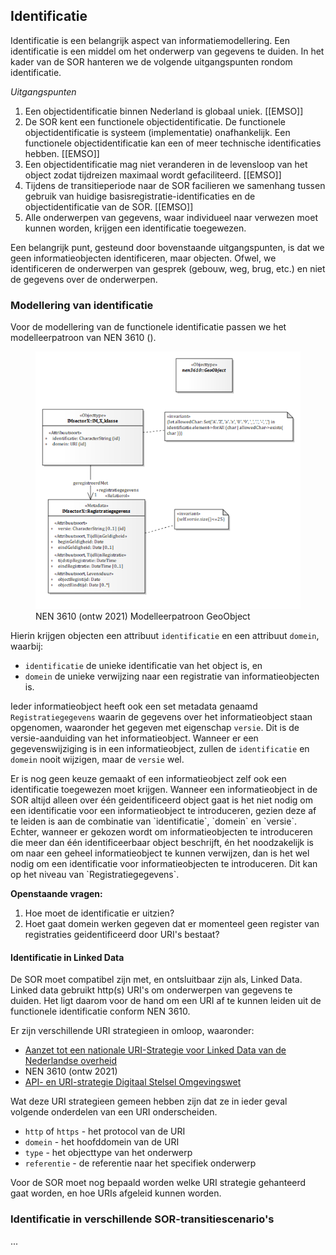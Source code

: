## Identificatie

Identificatie is een belangrijk aspect van informatiemodellering. Een identificatie is een middel om het onderwerp van gegevens te duiden.
In het kader van de SOR hanteren we de volgende uitgangspunten rondom identificatie.

*Uitgangspunten*

1. Een objectidentificatie binnen Nederland is globaal uniek. [[EMSO]]
1. De SOR kent een functionele objectidentificatie. De functionele objectidentificatie is systeem (implementatie) onafhankelijk.
   Een functionele objectidentificatie kan een of meer technische identificaties hebben. [[EMSO]]
1. Een objectidentificatie mag niet veranderen in de levensloop van het object zodat tijdreizen maximaal wordt gefaciliteerd. [[EMSO]]
1. Tijdens de transitieperiode naar de SOR facilieren we samenhang tussen gebruik van huidige basisregistratie-identificaties en de objectidentificatie van de SOR. [[EMSO]]
1. Alle onderwerpen van gegevens, waar individueel naar verwezen moet kunnen worden, krijgen een identificatie toegewezen.

Een belangrijk punt, gesteund door bovenstaande uitgangspunten, is dat we geen informatieobjecten identificeren, maar objecten. Ofwel, we identificeren de onderwerpen van gesprek (gebouw, weg, brug, etc.) en niet de gegevens over de onderwerpen.

### Modellering van identificatie

Voor de modellering van de functionele identificatie passen we het modelleerpatroon van NEN 3610 ([](#nen-3610-geo-object)).

<figure id="nen-3610-geo-object">
  <img src="media/nen-3610-geo-object.png" alt="nen-3610-geo-object">
  <figcaption>NEN 3610 (ontw 2021) Modelleerpatroon GeoObject</figcaption>
</figure>

Hierin krijgen objecten een attribuut `identificatie` en een attribuut `domein`, waarbij:
* `identificatie` de unieke identificatie van het object is, en
* `domein` de unieke verwijzing naar een registratie van informatieobjecten is.

Ieder informatieobject heeft ook een set metadata genaamd `Registratiegegevens` waarin de gegevens over het informatieobject staan opgenomen, waaronder het gegeven met eigenschap `versie`. Dit is de versie-aanduiding van het informatieobject. Wanneer er een gegevenswijziging is in een informatieobject, zullen de `identificatie` en `domein` nooit wijzigen, maar de `versie` wel.

<aside class="note">
 Er is nog geen keuze gemaakt of een informatieobject zelf ook een identificatie toegewezen moet krijgen. Wanneer een informatieobject in de SOR altijd alleen over één geidentificeerd object gaat is het niet nodig om een identificatie voor een informatieobject te introduceren, gezien deze af te leiden is aan de combinatie van `identificatie`, `domein` en `versie`. Echter, wanneer er gekozen wordt om informatieobjecten te introduceren die meer dan één identificeerbaar object beschrijft, én het noodzakelijk is om naar een geheel informatieobject te kunnen verwijzen, dan is het wel nodig om een identificatie voor informatieobjecten te introduceren. Dit kan op het niveau van `Registratiegegevens`.
</aside>

**Openstaande vragen:**
1. Hoe moet de identificatie er uitzien?
2. Hoet gaat domein werken gegeven dat er momenteel geen register van registraties geidentificeerd door URI's bestaat?

#### Identificatie in Linked Data

De SOR moet compatibel zijn met, en ontsluitbaar zijn als, Linked Data. Linked data gebruikt http(s) URI's om onderwerpen van gegevens te duiden. Het ligt daarom voor de hand om een URI af te kunnen leiden uit de functionele identificatie conform NEN 3610.

Er zijn verschillende URI strategieen in omloop, waaronder:
- [Aanzet tot een nationale URI-Strategie voor Linked Data van de Nederlandse overheid](https://www.geonovum.nl/uploads/documents/D1-2013-09-19_Towards_a_NL_URI_Strategy.pdf)
- NEN 3610 (ontw 2021)
- [API- en URI-strategie Digitaal Stelsel Omgevingswet](https://iplo.nl/digitaal-stelsel/aansluiten/standaarden/api-en-uri-strategie/)

Wat deze URI strategieen gemeen hebben zijn dat ze in ieder geval volgende onderdelen van een URI onderscheiden.

- `http` of `https` - het protocol van de URI
- `domein` - het hoofddomein van de URI
- `type` - het objecttype van het onderwerp
- `referentie` - de referentie naar het specifiek onderwerp

Voor de SOR moet nog bepaald worden welke URI strategie gehanteerd gaat worden, en hoe URIs afgeleid kunnen worden.

### Identificatie in verschillende SOR-transitiescenario's

...
